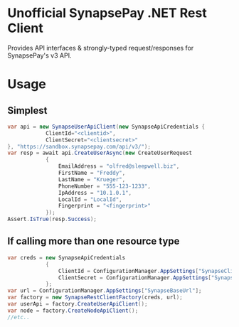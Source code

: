 # Unofficial SynapsePay .NET Rest Client

Provides API interfaces & strongly-typed request/responses for SynapsePay's v3 API.

# Usage
## Simplest
```csharp
var api = new SynapseUserApiClient(new SynapseApiCredentials { 
            ClientId="<clientid>", 
            ClientSecret="<clientsecret>"
}, "https://sandbox.synapsepay.com/api/v3/");
var resp = await api.CreateUserAsync(new CreateUserRequest
            {
                EmailAddress = "olfred@sleepwell.biz",
                FirstName = "Freddy",
                LastName = "Krueger",
                PhoneNumber = "555-123-1233",
                IpAddress = "10.1.0.1",
                LocalId = "LocalId",
                Fingerprint = "<fingerprint>"
            });
Assert.IsTrue(resp.Success);
```

## If calling more than one resource type
```csharp
var creds = new SynapseApiCredentials
            {
                ClientId = ConfigurationManager.AppSettings["SynapseClientId"],
                ClientSecret = ConfigurationManager.AppSettings["SynapseClientSecret"]
            };
var url = ConfigurationManager.AppSettings["SynapseBaseUrl"];
var factory = new SynapseRestClientFactory(creds, url);
var userApi = factory.CreateUserApiClient();
var node = factory.CreateNodeApiClient();
//etc..
```
